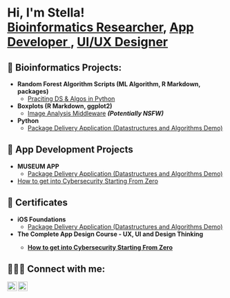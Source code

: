 <h1>Hi, I'm Stella! <br/><a href="https://www.lablabella.com">Bioinformatics Researcher</a>, <a href="https://stella-lo.webflow.io/work/museumapp"> App Developer </a>, <a href="https://www.youtube.com/c/joshmadakor">UI/UX Designer</a></h1>

<h2>🧬 Bioinformatics Projects:</h2>

- <b>Random Forest Algorithm Scripts (ML Algorithm, R Markdown, packages) </b>
  - [Praciting DS & Algos in Python](https://github.com/joshmadakor1/Algorithms-Practice)
- <b>Boxplots (R Markdown, ggplot2)</b>
  - [Image Analysis Middleware](https://github.com/joshmadakor1/4chan-Image-Analysis-Middleware-C964) <b><i>(Potentially NSFW)</b></i>
- <b>Python</b>
  - [Package Delivery Application (Datastructures and Algorithms Demo)](https://github.com/joshmadakor1/Package-Delivery-Pathfinding-Algorithm)

<h2>📱 App Development Projects </h2>

- <b>MUSEUM APP</b>
  - [Package Delivery Application (Datastructures and Algorithms Demo)](https://github.com/joshmadakor1/Package-Delivery-Pathfinding-Algorithm)
- [How to get into Cybersecurity Starting From Zero](https://www.youtube.com/watch?v=a83ASGn_V_s)

<h2>📜 Certificates </h2>

- <b>iOS Foundations</b>
  - [Package Delivery Application (Datastructures and Algorithms Demo)](https://github.com/joshmadakor1/Package-Delivery-Pathfinding-Algorithm)
- <b>The Complete App Design Course - UX, UI and Design Thinking<b>
  - [How to get into Cybersecurity Starting From Zero](https://www.youtube.com/watch?v=a83ASGn_V_s)

  
<h2> 👩🏻‍💻 Connect with me:</h2>

[<img align="left" alt="JoshMadakor | LinkedIn" width="22px" src="https://cdn.jsdelivr.net/npm/simple-icons@v3/icons/linkedin.svg" />][linkedin]
[<img align="left" alt="JoshMadakor | LinkedIn" width="22px" src="https://cdn.jsdelivr.net/npm/simple-icons@v3/icons/linkedin.svg" />][linkedin]

[linkedin]: [https://linkedin.com/in/joshmadakor](https://www.linkedin.com/in/stella-l-5646b5b9/)
[linkedin]: https://linkedin.com/in/joshmadakor

<!--
**joshmadakor1/joshmadakor1** is a ✨ _special_ ✨ repository because its `README.md` (this file) appears on your GitHub profile.

Here are some ideas to get you started:

- 🔭 I’m currently working on ...
- 🌱 I’m currently learning ...
- 👯 I’m looking to collaborate on ...
- 🤔 I’m looking for help with ...
- 💬 Ask me about ...
- 📫 How to reach me: ...
- 😄 Pronouns: ...
- ⚡ Fun fact: ...
-->
